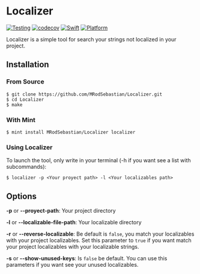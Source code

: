 # Localizer
[![Testing](https://github.com/MRodSebastian/Localizer/actions/workflows/main.yml/badge.svg)](https://github.com/MRodSebastian/Localizer/actions/workflows/main.yml) [![codecov](https://codecov.io/gh/MRodSebastian/Localizer/branch/master/graph/badge.svg?token=HORRM5YZ4X)](https://codecov.io/gh/MRodSebastian/Localizer) [![Swift](https://img.shields.io/badge/swift-5.0-red)](https://cocoapods.org/pods/InstaGallery) [![Platform](https://img.shields.io/badge/platform-ios-blue)](https://cocoapods.org/pods/InstaGallery) 

Localizer is a simple tool for search your strings not localized in your project.

## Installation

### From Source

````
$ git clone https://github.com/MRodSebastian/Localizer.git
$ cd Localizer
$ make
````
### With Mint
````
$ mint install MRodSebastian/Localizer localizer
````

### Using Localizer

To launch the tool, only write in your terminal (-h if you want see a list with subcommands):
````
$ localizer -p <Your proyect path> -l <Your localizables path>
````

## Options
**-p** or **--proyect-path**: Your project directory

**-l** or **--localizable-file-path**: Your localizable directory

**-r** or **--reverse-localizable**: Be default is ```false```, you match your localizables with your project localizables. Set this parameter to ```true``` if you want match your project localizables with your localizable strings.

**-s** or **--show-unused-keys**: Is ```false``` be default. You can use this parameters if you want see your unused localizables.


